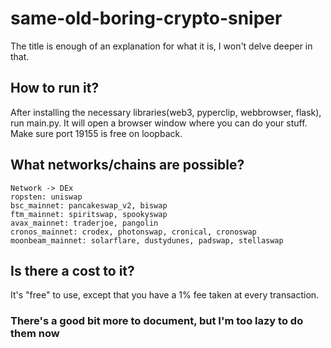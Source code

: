 # same-old-boring-crypto-sniper

The title is enough of an explanation for what it is, I won't delve deeper in that.

## How to run it?
After installing the necessary libraries(web3, pyperclip, webbrowser, flask), run main.py. It will open a browser window where you can do your stuff. 
Make sure port 19155 is free on loopback.

## What networks/chains are possible?
```
Network -> DEx
ropsten: uniswap
bsc_mainnet: pancakeswap_v2, biswap
ftm_mainnet: spiritswap, spookyswap
avax_mainnet: traderjoe, pangolin
cronos_mainnet: crodex, photonswap, cronical, cronoswap
moonbeam_mainnet: solarflare, dustydunes, padswap, stellaswap
```
## Is there a cost to it?
It's "free" to use, except that you have a 1% fee taken at every transaction.

### There's a good bit more to document, but I'm too lazy to do them now
